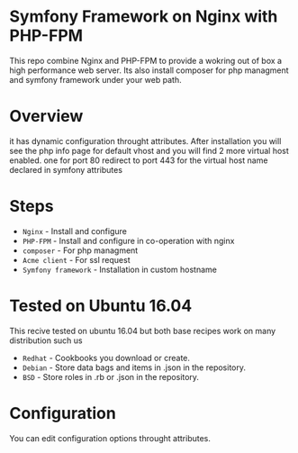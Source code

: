 Symfony Framework on Nginx with PHP-FPM
==========

This repo combine Nginx and PHP-FPM to provide a wokring out of box a high performance web server. Its also install composer for php managment and symfony framework under your web path.

Overview
========

it has dynamic configuration throught attributes. After installation you will see the php info page for default vhost and you will find 2 more virtual host enabled. one for port 80 redirect to port 443 for the virtual host name declared in  symfony attributes

Steps
=====

* `Nginx` - Install and configure
* `PHP-FPM` - Install and configure in co-operation with nginx
* `composer` - For php managment
* `Acme client` - For ssl request
* `Symfony framework` - Installation in custom hostname

Tested on Ubuntu 16.04
======================

This recive tested on ubuntu 16.04 but both base recipes work on many distribution such us

* `Redhat` - Cookbooks you download or create.
* `Debian` - Store data bags and items in .json in the repository.
* `BSD` - Store roles in .rb or .json in the repository.

Configuration
=============

You can edit configuration options throught attributes.
